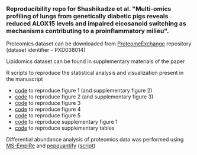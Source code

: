 ### Reproducibility repo for Shashikadze et al. "Multi-omics profiling of lungs from genetically diabetic pigs reveals reduced ALOX15 levels and impaired eicosanoid switching as mechanisms contributing to a proinflammatory milieu".

Proteomics dataset can be downloaded from [ProteomeExchange](http://www.proteomexchange.org/) repository (dataset identifier - PXD038014)

Lipidomics dataset can be found in supplementary materials of the paper

R scripts to reproduce the statistical analysis and visualization present in the manuscript
* [code](https://github.com/bshashikadze/diabetes-lung-omics-paper/blob/main/proteomics%20bioinformatics/proteomics%20bioinformatics.Rmd) to reproduce figure 1 (and supplementary figure 2)
* [code](https://github.com/bshashikadze/diabetes-lung-omics-paper/blob/main/Quantitative%20histomorphological%20analyses/Quantitative%20histomorphology.Rmd) to reproduce figure 2 (and supplementary figure 3)
* [code](https://github.com/bshashikadze/diabetes-lung-omics-paper/blob/main/correlation%20heatmap%20and%20network%20lipid/lipidomics_correlation.Rmd) to reproduce figure 3
* [code](https://github.com/bshashikadze/diabetes-lung-omics-paper/blob/main/lipidomics%20bioinformatics/lipidomics%20bioinformatics.Rmd)  to reproduce figure 4
* [code](https://github.com/bshashikadze/diabetes-lung-omics-paper/blob/main/multiomics%20coinertia/CIA.Rmd)  to reproduce figure 5
* [code](https://github.com/bshashikadze/diabetes-lung-omics-paper/blob/main/correlation%20SLRPs/scatter%20plot%20of%20SLRPs.Rmd)  to reproduce supplementary figure 1
* [code](https://github.com/bshashikadze/diabetes-lung-omics-paper/blob/main/prep%20suppl%20tables/suppl_tables.Rmd)  to reproduce supplementary tables

Differential abundance analysis of proteomics data was performed using [MS-EmpiRe](https://github.com/zimmerlab/MS-EmpiRe) and [pepquantify](https://github.com/bshashikadze/pepquantify) ([script](https://github.com/bshashikadze/diabetes-lung-omics-paper/blob/main/DIA%20quant%20with%20MS-EmpiRe/DIA_NN_output_quant_with_MS_EmpiRe.Rmd))
